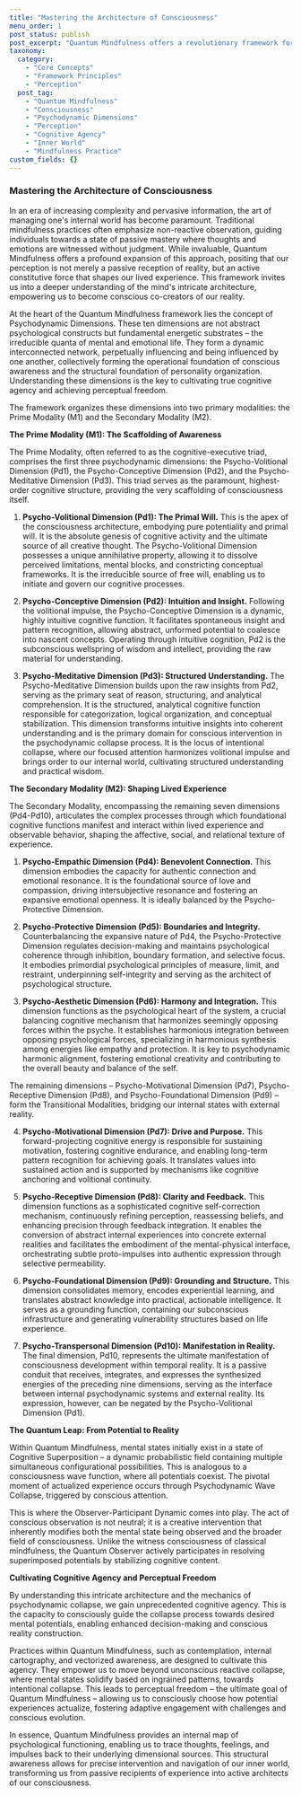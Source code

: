 ```yaml
---
title: "Mastering the Architecture of Consciousness"
menu_order: 1
post_status: publish
post_excerpt: "Quantum Mindfulness offers a revolutionary framework for understanding and actively shaping our inner world. Unlike traditional approaches, it views consciousness as a dynamic, interactive system, emphasizing the pivotal role of the observer in determining lived experience. This post delves into the core psychodynamic dimensions and modalities that constitute our mental architecture, guiding you towards greater cognitive agency and perceptual freedom."
taxonomy:
  category:
    - "Core Concepts"
    - "Framework Principles"
    - "Perception"
  post_tag:
    - "Quantum Mindfulness"
    - "Consciousness"
    - "Psychodynamic Dimensions"
    - "Perception"
    - "Cognitive Agency"
    - "Inner World"
    - "Mindfulness Practice"
custom_fields: {}
---
```


### Mastering the Architecture of Consciousness

In an era of increasing complexity and pervasive information, the art of managing one's internal world has become paramount. Traditional mindfulness practices often emphasize non-reactive observation, guiding individuals towards a state of passive mastery where thoughts and emotions are witnessed without judgment. While invaluable, Quantum Mindfulness offers a profound expansion of this approach, positing that our perception is not merely a passive reception of reality, but an active constitutive force that shapes our lived experience. This framework invites us into a deeper understanding of the mind's intricate architecture, empowering us to become conscious co-creators of our reality.

At the heart of the Quantum Mindfulness framework lies the concept of Psychodynamic Dimensions. These ten dimensions are not abstract psychological constructs but fundamental energetic substrates – the irreducible quanta of mental and emotional life. They form a dynamic interconnected network, perpetually influencing and being influenced by one another, collectively forming the operational foundation of conscious awareness and the structural foundation of personality organization. Understanding these dimensions is the key to cultivating true cognitive agency and achieving perceptual freedom.

The framework organizes these dimensions into two primary modalities: the Prime Modality (M1) and the Secondary Modality (M2).

**The Prime Modality (M1): The Scaffolding of Awareness**

The Prime Modality, often referred to as the cognitive-executive triad, comprises the first three psychodynamic dimensions: the Psycho-Volitional Dimension (Pd1), the Psycho-Conceptive Dimension (Pd2), and the Psycho-Meditative Dimension (Pd3). This triad serves as the paramount, highest-order cognitive structure, providing the very scaffolding of consciousness itself.

1.  **Psycho-Volitional Dimension (Pd1): The Primal Will.** This is the apex of the consciousness architecture, embodying pure potentiality and primal will. It is the absolute genesis of cognitive activity and the ultimate source of all creative thought. The Psycho-Volitional Dimension possesses a unique annihilative property, allowing it to dissolve perceived limitations, mental blocks, and constricting conceptual frameworks. It is the irreducible source of free will, enabling us to initiate and govern our cognitive processes.

2.  **Psycho-Conceptive Dimension (Pd2): Intuition and Insight.** Following the volitional impulse, the Psycho-Conceptive Dimension is a dynamic, highly intuitive cognitive function. It facilitates spontaneous insight and pattern recognition, allowing abstract, unformed potential to coalesce into nascent concepts. Operating through intuitive cognition, Pd2 is the subconscious wellspring of wisdom and intellect, providing the raw material for understanding.

3.  **Psycho-Meditative Dimension (Pd3): Structured Understanding.** The Psycho-Meditative Dimension builds upon the raw insights from Pd2, serving as the primary seat of reason, structuring, and analytical comprehension. It is the structured, analytical cognitive function responsible for categorization, logical organization, and conceptual stabilization. This dimension transforms intuitive insights into coherent understanding and is the primary domain for conscious intervention in the psychodynamic collapse process. It is the locus of intentional collapse, where our focused attention harmonizes volitional impulse and brings order to our internal world, cultivating structured understanding and practical wisdom.

**The Secondary Modality (M2): Shaping Lived Experience**

The Secondary Modality, encompassing the remaining seven dimensions (Pd4-Pd10), articulates the complex processes through which foundational cognitive functions manifest and interact within lived experience and observable behavior, shaping the affective, social, and relational texture of experience.

1.  **Psycho-Empathic Dimension (Pd4): Benevolent Connection.** This dimension embodies the capacity for authentic connection and emotional resonance. It is the foundational source of love and compassion, driving intersubjective resonance and fostering an expansive emotional openness. It is ideally balanced by the Psycho-Protective Dimension.

2.  **Psycho-Protective Dimension (Pd5): Boundaries and Integrity.** Counterbalancing the expansive nature of Pd4, the Psycho-Protective Dimension regulates decision-making and maintains psychological coherence through inhibition, boundary formation, and selective focus. It embodies primordial psychological principles of measure, limit, and restraint, underpinning self-integrity and serving as the architect of psychological structure.

3.  **Psycho-Aesthetic Dimension (Pd6): Harmony and Integration.** This dimension functions as the psychological heart of the system, a crucial balancing cognitive mechanism that harmonizes seemingly opposing forces within the psyche. It establishes harmonious integration between opposing psychological forces, specializing in harmonious synthesis among energies like empathy and protection. It is key to psychodynamic harmonic alignment, fostering emotional creativity and contributing to the overall beauty and balance of the self.

The remaining dimensions – Psycho-Motivational Dimension (Pd7), Psycho-Receptive Dimension (Pd8), and Psycho-Foundational Dimension (Pd9) – form the Transitional Modalities, bridging our internal states with external reality.

4.  **Psycho-Motivational Dimension (Pd7): Drive and Purpose.** This forward-projecting cognitive energy is responsible for sustaining motivation, fostering cognitive endurance, and enabling long-term pattern recognition for achieving goals. It translates values into sustained action and is supported by mechanisms like cognitive anchoring and volitional continuity.

5.  **Psycho-Receptive Dimension (Pd8): Clarity and Feedback.** This dimension functions as a sophisticated cognitive self-correction mechanism, continuously refining perception, reassessing beliefs, and enhancing precision through feedback integration. It enables the conversion of abstract internal experiences into concrete external realities and facilitates the embodiment of the mental-physical interface, orchestrating subtle proto-impulses into authentic expression through selective permeability.

6.  **Psycho-Foundational Dimension (Pd9): Grounding and Structure.** This dimension consolidates memory, encodes experiential learning, and translates abstract knowledge into practical, actionable intelligence. It serves as a grounding function, containing our subconscious infrastructure and generating vulnerability structures based on life experience.

7.  **Psycho-Transpersonal Dimension (Pd10): Manifestation in Reality.** The final dimension, Pd10, represents the ultimate manifestation of consciousness development within temporal reality. It is a passive conduit that receives, integrates, and expresses the synthesized energies of the preceding nine dimensions, serving as the interface between internal psychodynamic systems and external reality. Its expression, however, can be negated by the Psycho-Volitional Dimension (Pd1).

**The Quantum Leap: From Potential to Reality**

Within Quantum Mindfulness, mental states initially exist in a state of Cognitive Superposition – a dynamic probabilistic field containing multiple simultaneous configurational possibilities. This is analogous to a consciousness wave function, where all potentials coexist. The pivotal moment of actualized experience occurs through Psychodynamic Wave Collapse, triggered by conscious attention.

This is where the Observer-Participant Dynamic comes into play. The act of conscious observation is not neutral; it is a creative intervention that inherently modifies both the mental state being observed and the broader field of consciousness. Unlike the witness consciousness of classical mindfulness, the Quantum Observer actively participates in resolving superimposed potentials by stabilizing cognitive content.

**Cultivating Cognitive Agency and Perceptual Freedom**

By understanding this intricate architecture and the mechanics of psychodynamic collapse, we gain unprecedented cognitive agency. This is the capacity to consciously guide the collapse process towards desired mental potentials, enabling enhanced decision-making and conscious reality construction.

Practices within Quantum Mindfulness, such as contemplation, internal cartography, and vectorized awareness, are designed to cultivate this agency. They empower us to move beyond unconscious reactive collapse, where mental states solidify based on ingrained patterns, towards intentional collapse. This leads to perceptual freedom – the ultimate goal of Quantum Mindfulness – allowing us to consciously choose how potential experiences actualize, fostering adaptive engagement with challenges and conscious evolution.

In essence, Quantum Mindfulness provides an internal map of psychological functioning, enabling us to trace thoughts, feelings, and impulses back to their underlying dimensional sources. This structural awareness allows for precise intervention and navigation of our inner world, transforming us from passive recipients of experience into active architects of our consciousness.